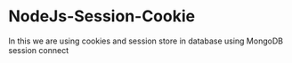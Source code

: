 # NodeJs-Session-Cookie
In this we are using cookies and session store in database using MongoDB session connect
